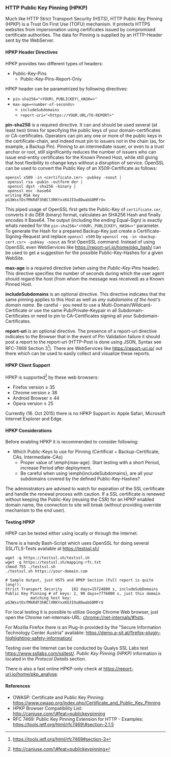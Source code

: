 ### HTTP Public Key Pinning (HPKP)

Much like HTTP Strict Transport Security (HSTS), HTTP Public Key Pinning (HPKP) is a Trust On First Use (TOFU) mechanism. It protects HTTPS websites from impersonation using certificates issued by compromised certificate authorities. The data for Pinning is supplied by an HTTP-Header sent by the WebServer. 

#### HPKP Header Directives

HPKP provides two different types of headers:

  * Public-Key-Pins
      * Public-Key-Pins-Report-Only

HPKP header can be parametrized by following directives:

  * `pin-sha256="<YOUR\_PUBLICKEY\_HASH=>"`
  * `max-age=<number-of-seconds>`
      * `includeSubdomains`
      * `report-uri="<https://YOUR.URL/TO-REPORT>"`

**pin-sha256** is a required directive. It can and should be used several (at least two) times for specifying the public keys of your domain-certificates or CA-certificates. Operators can pin any one or more of the public keys in the certificate-chain, and indeed must pin to issuers not in the chain (as, for example, a Backup Pin). Pinning to an intermediate issuer, or even to a trust anchor or root, still significantly reduces the number of issuers who can issue end-entity certificates for the Known Pinned Host, while still giving that host flexibility to change keys without a disruption of service. OpenSSL can be used to convert the Public Key of an X509-Certificate as follows:

    openssl x509 -in <certificate.cer> -pubkey -noout | 
     openssl rsa -pubin -outform der | 
     openssl dgst -sha256 -binary | 
     openssl enc -base64
    writing RSA key
    pG3WsstDsfMkRdF3hBClXRKYxxKUJIOu8DwabG8MFrU=

This piped usage of OpenSSL first gets the Public-Key of `certificate.cer`, converts it do DER (binary) format, calculates an SHA256 Hash and finally encodes it Base64. The output (including the ending Equal-Sign) is exactly whats needed for the `pin-sha256="<YOUR\_PUBLICKEY\_HASH=>"` parameter. To generate the Hash for a prepared Backup-Key just create a Certificate-Signing-Request and replace `openssl x509` by `openssl req -in <backup-cert.csr> -pubkey -noout` as first OpenSSL command.
Instead of using OpenSSL even WebServices like <https://report-uri.io/home/pkp_hash/> can be used to get a suggestion for the possible Public-Key-Hashes for a given WebSite.

**max-age** is a required directive (when using the *Public-Key-Pins* header). This directive specifies the number of seconds during which the user agent should regard the host (from whom the message was received) as a Known Pinned Host.

**includeSubdomains** is an optional directive. This directive indicates that the same pinning applies to this Host as well as *any subdomains of the host's domain name*. Be careful - you need to use a Multi-Domain/Wildcard-Certificate or use the same Pub/Private-Keypair in all Subdomain-Certificates or need to pin to CA-Certificates signing all your Subdomain-Certificates.

**report-uri** is an optional directive. The presence of a report-uri directive indicates to the Browser that in the event of Pin Validation failure it should post a report to the report-uri (HTTP-Post is done using JSON, Syntax see RFC-7469 Section 3[^rfc7469-3]). There are WebServices like <https://report-uri.io/> out there which can be used to easily collect and visualize these reports.

#### HPKP Client Support

HPKP is supported[^caniuse-pkp] by these web browsers:

  * Firefox version &ge; 35
  * Chrome version &ge; 38
  * Android Browser &ge; 44
  * Opera version &ge; 25 

Currently (16. Oct 2015) there is no HPKP Support in: Apple Safari, Microsoft Internet Explorer and Edge.

#### HPKP Considerations
Before enabling HPKP it is recommended to consider following:

  * Which Public-Keys to use for Pinning (Certificat + Backup-Certificate, CAs, Intermediate-CAs)
	  * Proper value of \emph{max-age}. Start testing with a short Period, increase Period after deployment.
	  * Be careful when using \emph{includeSubdomains}, are all your subdomains covered by the defined Public-Key-Hashes?

The administrators are advised to watch for expiration of the SSL certificate and handle the renewal process with caution. If a SSL certificate is renewed without keeping the Public-Key (reusing the CSR) for an HPKP enabled domain name, the connection to site will break (without providing override mechanism to the end user).

#### Testing HPKP
HPKP can be tested either using locally or through the Internet. 

There is a handy Bash-Script which uses OpenSSL for doing several SSL/TLS-Tests available at <https://testssl.sh/>

    wget -q https://testssl.sh/testssl.sh
    wget -q https://testssl.sh/mapping-rfc.txt
    chmod 755 ./testssl.sh
    ./testssl.sh https://your-domain.com

    # Sample Output, just HSTS and HPKP Section (Full report is quite long!):
    Strict Transport Security    182 days=15724800 s, includeSubDomains
    Public Key Pinning # of keys: 2, 90 days=7776000 s, just this domain
               matching host key: pG3WsstDsfMkRdF3hBClXRKYxxKUJIOu8DwabG8MFrU

For local testing it is possible to utilize Google Chrome Web browser, just open the Chrome net-internals-URL: <chrome://net-internals/#hsts>.

For Mozilla Firefox there is an Plug-In provided by the "Secure Information Technology Center Austria" available: <https://demo.a-sit.at/firefox-plugin-highlighting-safety-information/>

Testing over the Internet can be conducted by Qualys SSL Labs test <https://www.ssllabs.com/ssltest/>. *Public Key Pinning (HPKP)* information is located in the *Protocol Details* section. 

There is also a fast online HPKP-only check at <https://report-uri.io/home/pkp_analyse>.

#### References

  * OWASP: Certificate and Public Key Pinning: <https://www.owasp.org/index.php/Certificate_and_Public_Key_Pinning>
  * HPKP Browser Compatibility List: <http://caniuse.com/\#feat=publickeypinning>
  * RFC 7469: Public Key Pinning Extension for HTTP - Examples: <https://tools.ietf.org/html/rfc7469\#section-2.1.5>

[^rfc7469-3]: https://tools.ietf.org/html/rfc7469#section-3

[^caniuse-pkp]: <http://caniuse.com/\#feat=publickeypinning>
